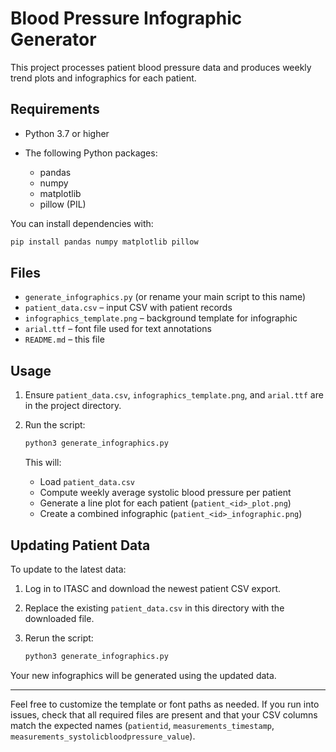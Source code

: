 # Blood Pressure Infographic Generator

This project processes patient blood pressure data and produces weekly trend plots and infographics for each patient.

## Requirements

* Python 3.7 or higher
* The following Python packages:

  * pandas
  * numpy
  * matplotlib
  * pillow (PIL)

You can install dependencies with:

```bash
pip install pandas numpy matplotlib pillow
```

## Files

* `generate_infographics.py` (or rename your main script to this name)
* `patient_data.csv` – input CSV with patient records
* `infographics_template.png` – background template for infographic
* `arial.ttf` – font file used for text annotations
* `README.md` – this file

## Usage

1. Ensure `patient_data.csv`, `infographics_template.png`, and `arial.ttf` are in the project directory.
2. Run the script:

   ```bash
   python3 generate_infographics.py
   ```

   This will:

   * Load `patient_data.csv`
   * Compute weekly average systolic blood pressure per patient
   * Generate a line plot for each patient (`patient_<id>_plot.png`)
   * Create a combined infographic (`patient_<id>_infographic.png`)

## Updating Patient Data

To update to the latest data:

1. Log in to ITASC and download the newest patient CSV export.
2. Replace the existing `patient_data.csv` in this directory with the downloaded file.
3. Rerun the script:

   ```bash
   python3 generate_infographics.py
   ```

Your new infographics will be generated using the updated data.

---

Feel free to customize the template or font paths as needed. If you run into issues, check that all required files are present and that your CSV columns match the expected names (`patientid`, `measurements_timestamp`, `measurements_systolicbloodpressure_value`).
